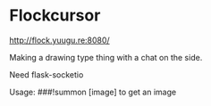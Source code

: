 Flockcursor
=========================
http://flock.yuugu.re:8080/

Making a drawing type thing with a chat on the side.

Need flask-socketio

Usage:
###!summon [image] to get an image

